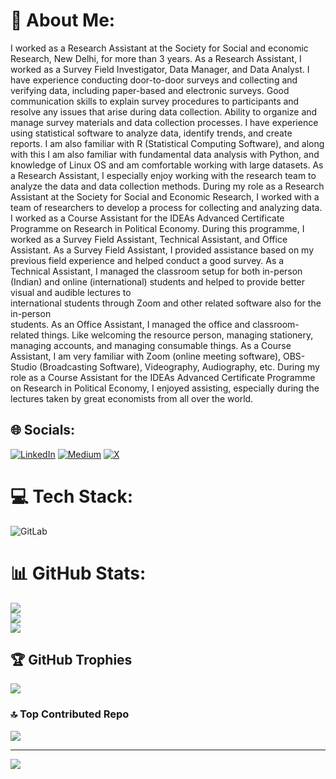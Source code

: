 # 💫 About Me:
I worked as a Research Assistant at the Society for Social and economic Research, New Delhi, for more than 3 years. As a Research Assistant, I worked as a Survey Field Investigator, Data Manager, and Data Analyst. I have experience conducting door-to-door surveys and collecting and verifying data, including paper-based and electronic surveys. Good communication skills to explain survey procedures to participants and resolve any issues that arise during data collection. Ability to organize and manage survey materials and data collection processes. I have experience using statistical software to analyze data, identify trends, and create reports. I am also familiar with R (Statistical Computing Software), and along with this I am also familiar with fundamental data analysis with Python, and knowledge of Linux OS and am comfortable working with large datasets. As a Research Assistant, I especially enjoy working with the research team to analyze the data and data collection methods. During my role as a Research Assistant at the Society for Social and Economic Research, I worked with a team of researchers to develop a process for collecting and analyzing data. I worked as a Course Assistant for the IDEAs Advanced Certificate Programme on Research in Political Economy. During this programme, I worked as a Survey Field Assistant, Technical Assistant, and Office Assistant. As a Survey Field Assistant, I provided assistance based on my previous field experience and helped conduct a good survey. As a Technical Assistant, I managed the classroom setup for both in-person (Indian) and online (international) students and helped to provide better visual and audible lectures to<br>international students through Zoom and other related software also for the in-person<br>students. As an Office Assistant, I managed the office and classroom-related things. Like welcoming the resource person, managing stationery, managing accounts, and managing consumable things. As a Course Assistant, I am very familiar with Zoom (online meeting software), OBS-Studio (Broadcasting Software), Videography, Audiography, etc. During my role as a Course Assistant for the IDEAs Advanced Certificate Programme on Research in Political Economy, I enjoyed assisting, especially during the lectures taken by great economists from all over the world.


## 🌐 Socials:
[![LinkedIn](https://img.shields.io/badge/LinkedIn-%230077B5.svg?logo=linkedin&logoColor=white)](https://linkedin.com/in/pawanjangra1198) [![Medium](https://img.shields.io/badge/Medium-12100E?logo=medium&logoColor=white)](https://medium.com/@pawanjangra1198) [![X](https://img.shields.io/badge/X-black.svg?logo=X&logoColor=white)](https://x.com/pawanjangra1198) 

# 💻 Tech Stack:
![GitLab](https://img.shields.io/badge/gitlab-%23181717.svg?style=for-the-badge&logo=gitlab&logoColor=white)
# 📊 GitHub Stats:
![](https://github-readme-stats.vercel.app/api?username=pawan1198&theme=dark&hide_border=false&include_all_commits=true&count_private=true)<br/>
![](https://github-readme-streak-stats.herokuapp.com/?user=pawan1198&theme=dark&hide_border=false)<br/>
![](https://github-readme-stats.vercel.app/api/top-langs/?username=pawan1198&theme=dark&hide_border=false&include_all_commits=true&count_private=true&layout=compact)

## 🏆 GitHub Trophies
![](https://github-profile-trophy.vercel.app/?username=pawan1198&theme=radical&no-frame=false&no-bg=false&margin-w=4)

### 🔝 Top Contributed Repo
![](https://github-contributor-stats.vercel.app/api?username=pawan1198&limit=5&theme=dark&combine_all_yearly_contributions=true)

---
[![](https://visitcount.itsvg.in/api?id=pawan1198&icon=0&color=0)](https://visitcount.itsvg.in)

<!-- Proudly created with GPRM ( https://gprm.itsvg.in ) -->
